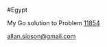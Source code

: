 #Egypt

My Go solution to Problem [11854](https://onlinejudge.org/external/118/11854.pdf)

allan.sioson@gmail.com
